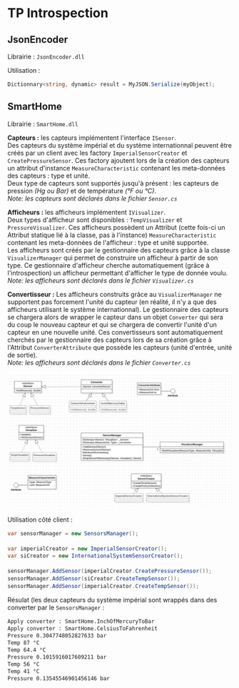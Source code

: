 # TP Introspection

## JsonEncoder

Librairie : `JsonEncoder.dll`

Utilisation :
```csharp
Dictionnary<string, dynamic> result = MyJSON.Serialize(myObject);
```


## SmartHome

Librairie : `SmartHome.dll`

**Capteurs :** les capteurs implémentent l'interface `ISensor`.  
Des capteurs du système impérial et du système internationnal peuvent être créés par un client avec les factory `ImperialSensorCreator` et `CreatePressureSensor`. Ces factory ajoutent lors de la création des capteurs un attribut d'instance `MeasureCharacteristic` contenant les meta-données des capteurs : type et unité.  
Deux type de capteurs sont supportés jusqu'à présent : les capteurs de pression *(Hg ou Bar)* et de température *(°F ou °C)*.  
*Note: les capteurs sont déclarés dans le fichier `Sensor.cs`*

**Afficheurs :** les afficheurs implémentent `IVisualizer`.  
Deux types d'afficheur sont disponibles : `TempVisualizer` et `PressureVisualizer`. Ces afficheurs possèdent un Attribut (cette fois-ci un Attribut statique lié à la classe, pas à l'instance) `MeasureCharacteristic` contenant les meta-données de l'afficheur : type et unité supportée.  
Les afficheurs sont créés par le gestionnaire des capteurs grâce à la classe `VisualizerManager` qui permet de construire un afficheur à partir de son type. Ce gestionnaire d'afficheur cherche automatiquement (grâce à l'introspection) un afficheur permettant d'afficher le type de donnée voulu.  
*Note: les afficheurs sont déclarés dans le fichier `Visualizer.cs`*


**Convertisseur :** Les afficheurs construits grâce au `VisualizerManager` ne supportent pas forcement l'unité du capteur (en réalité, il n'y a que des afficheurs utilisant le système internationnal). Le gestionnaire des capteurs se chargera alors de wrapper le capteur dans un objet `Converter` qui sera du coup le nouveau capteur et qui se chargera de convertir l'unité d'un capteur en une nouvelle unité. Ces convertisseurs sont automatiquement cherchés par le gestionnaire des capteurs lors de sa création grâce à l'Attribut `ConverterAttribute` que possède les capteurs (unité d'entrée, unité de sortie).  
*Note: les afficheurs sont déclarés dans le fichier `Converter.cs`*

![](uml.png)

Utilisation côté client :
```csharp
var sensorManager = new SensorsManager();

var imperialCreator = new ImperialSensorCreator();
var siCreator = new InternationalSystemSensorCreator();

sensorManager.AddSensor(imperialCreator.CreatePressureSensor());
sensorManager.AddSensor(siCreator.CreateTempSensor());
sensorManager.AddSensor(imperialCreator.CreateTempSensor());
```

Résulat (les deux capteurs du système impérial sont wrappés dans des converter par le `SensorsManager` :
```
Apply converter : SmartHome.InchOfMercuryToBar
Apply converter : SmartHome.CelsiusToFahrenheit
Pressure 0.3047748052827633 bar
Temp 87 °C
Temp 64.4 °C
Pressure 0.1015916017609211 bar
Temp 56 °C
Temp 41 °C
Pressure 0.13545546901456146 bar
```
